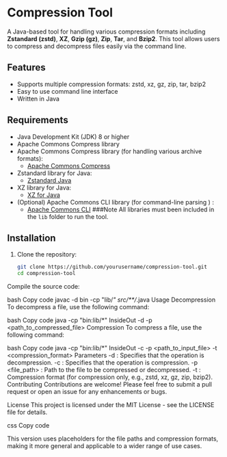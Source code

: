 # Compression Tool

A Java-based tool for handling various compression formats including **Zstandard (zstd)**, **XZ**, **Gzip (gz)**, **Zip**, **Tar**, and **Bzip2**. This tool allows users to compress and decompress files easily via the command line.

## Features

- Supports multiple compression formats: zstd, xz, gz, zip, tar, bzip2
- Easy to use command line interface
- Written in Java

## Requirements

- Java Development Kit (JDK) 8 or higher
- Apache Commons Compress library 
- Apache Commons Compress library (for handling various archive formats):
   - [Apache Commons Compress](https://commons.apache.org/proper/commons-compress/)
- Zstandard library for Java:
   - [Zstandard Java](https://github.com/luben/zstd-jni)
- XZ library for Java:
   - [XZ for Java](https://tukaani.org/xz/java/)
- (Optional) Apache Commons CLI library (for command-line parsing ) :
   - [Apache Commons CLI](https://commons.apache.org/proper/commons-cli/)
 ###Note All libraries must been included in the `lib` folder to run the tool.

## Installation

1. Clone the repository:

   ```bash
   git clone https://github.com/yourusername/compression-tool.git
   cd compression-tool
Compile the source code:

bash
Copy code
javac -d bin -cp "lib/*" src/**/*.java
Usage
Decompression
To decompress a file, use the following command:

bash
Copy code
java -cp "bin:lib/*" InsideOut -d -p <path_to_compressed_file>
Compression
To compress a file, use the following command:

bash
Copy code
java -cp "bin:lib/*" InsideOut -c -p <path_to_input_file> -t <compression_format>
Parameters
-d : Specifies that the operation is decompression.
-c : Specifies that the operation is compression.
-p <file_path> : Path to the file to be compressed or decompressed.
-t <format> : Compression format (for compression only, e.g., zstd, xz, gz, zip, bzip2).
Contributing
Contributions are welcome! Please feel free to submit a pull request or open an issue for any enhancements or bugs.

License
This project is licensed under the MIT License - see the LICENSE file for details.

css
Copy code

This version uses placeholders for the file paths and compression formats, making it more general and applicable to a wider range of use cases.
